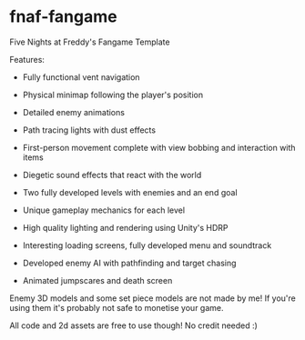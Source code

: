 # fnaf-fangame
Five Nights at Freddy's Fangame Template

Features:

- Fully functional vent navigation

- Physical minimap following the player's position

- Detailed enemy animations

- Path tracing lights with dust effects

- First-person movement complete with view bobbing and interaction with items

- Diegetic sound effects that react with the world

- Two fully developed levels with enemies and an end goal

- Unique gameplay mechanics for each level

- High quality lighting and rendering using Unity's HDRP

- Interesting loading screens, fully developed menu and soundtrack

- Developed enemy AI with pathfinding and target chasing

- Animated jumpscares and death screen

Enemy 3D models and some set piece models are not made by me! If you're using them it's probably not safe to monetise your game.

All code and 2d assets are free to use though! No credit needed :)
